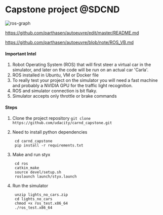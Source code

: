 # Capstone project @SDCND

![ros-graph](https://github.com/parthasen/autoeuvre/blob/master/imgs/final-project-ros-graph-v2.png)

https://github.com/parthasen/autoeuvre/edit/master/README.md

https://github.com/parthasen/autoeuvre/blob/note/ROS_VB.md

#### Important Intel
1. Robot Operating System (ROS) that will first steer a virtual car in the simulator, and later on the code will be run on an actual car 'Carla'. 
2. ROS installed in Ubuntu, VM or Docker file
3. To really test your project on the simulator you will need a fast machine and probably a NVIDIA GPU for the traffic light recognition.
4. ROS and simulator connection is bit  flaky.
5. Simulator accepts only throttle or brake commands 


#### Steps

1. Clone the project repository `git clone https://github.com/udacity/carnd_capstone.git`
2. Need to install python dependencies 

        cd carnd_capstone
        pip install -r requirements.txt
3. Make and run styx

        cd ros
        catkin_make
        source devel/setup.sh
        roslaunch launch/styx.launch
4. Run the simulator

        unzip lights_no_cars.zip
        cd lights_no_cars
        chmod +x ros_test.x86_64
        ./ros_test.x86_64
